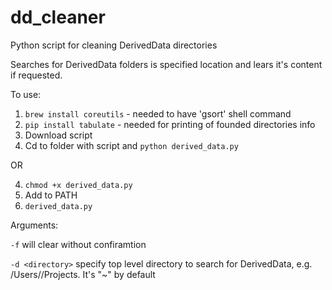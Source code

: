 # dd_cleaner
Python script for cleaning DerivedData directories

Searches for DerivedData folders is specified location and lears it's content if requested.

To use:
1. `brew install coreutils` - needed to have 'gsort' shell command
2. `pip install tabulate` - needed for printing of founded directories info
3. Download script
4. Cd to folder with script and `python derived_data.py`

OR

4. `chmod +x derived_data.py`
5. Add to PATH 
6. `derived_data.py`

Arguments:

`-f` will clear without confiramtion

`-d <directory>` specify top level directory to search for DerivedData, e.g. /Users/<username>/Projects. It's "~" by default
